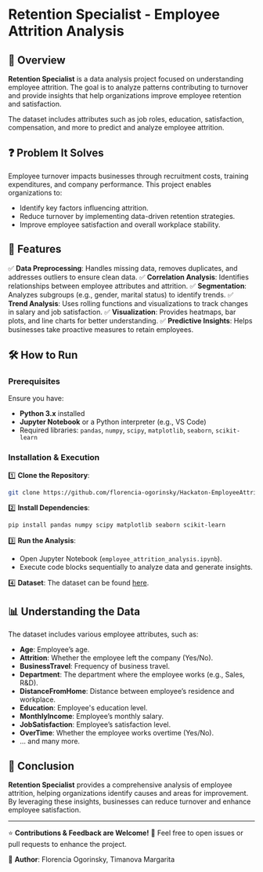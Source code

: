 # Retention Specialist - Employee Attrition Analysis

## 📌 Overview
**Retention Specialist** is a data analysis project focused on understanding employee attrition. The goal is to analyze patterns contributing to turnover and provide insights that help organizations improve employee retention and satisfaction.

The dataset includes attributes such as job roles, education, satisfaction, compensation, and more to predict and analyze employee attrition.

## ❓ Problem It Solves
Employee turnover impacts businesses through recruitment costs, training expenditures, and company performance. This project enables organizations to:
- Identify key factors influencing attrition.
- Reduce turnover by implementing data-driven retention strategies.
- Improve employee satisfaction and overall workplace stability.

## 🚀 Features
✅ **Data Preprocessing**: Handles missing data, removes duplicates, and addresses outliers to ensure clean data.
✅ **Correlation Analysis**: Identifies relationships between employee attributes and attrition.
✅ **Segmentation**: Analyzes subgroups (e.g., gender, marital status) to identify trends.
✅ **Trend Analysis**: Uses rolling functions and visualizations to track changes in salary and job satisfaction.
✅ **Visualization**: Provides heatmaps, bar plots, and line charts for better understanding.
✅ **Predictive Insights**: Helps businesses take proactive measures to retain employees.

## 🛠 How to Run
### Prerequisites
Ensure you have:
- **Python 3.x** installed
- **Jupyter Notebook** or a Python interpreter (e.g., VS Code)
- Required libraries: `pandas`, `numpy`, `scipy`, `matplotlib`, `seaborn`, `scikit-learn`

### Installation & Execution
1️⃣ **Clone the Repository**:
```bash
git clone https://github.com/florencia-ogorinsky/Hackaton-EmployeeAttritionCorporateEnvironment.git
```

2️⃣ **Install Dependencies**:
```bash
pip install pandas numpy scipy matplotlib seaborn scikit-learn
```

3️⃣ **Run the Analysis**:
- Open Jupyter Notebook (`employee_attrition_analysis.ipynb`).
- Execute code blocks sequentially to analyze data and generate insights.

4️⃣ **Dataset**:
The dataset can be found [here](https://github.com/florencia-ogorinsky/Hackaton-EmployeeAttritionCorporateEnvironment/blob/main/WA_Fn-UseC_-HR-Employee-Attrition.csv).

## 📊 Understanding the Data
The dataset includes various employee attributes, such as:
- **Age**: Employee’s age.
- **Attrition**: Whether the employee left the company (Yes/No).
- **BusinessTravel**: Frequency of business travel.
- **Department**: The department where the employee works (e.g., Sales, R&D).
- **DistanceFromHome**: Distance between employee’s residence and workplace.
- **Education**: Employee's education level.
- **MonthlyIncome**: Employee’s monthly salary.
- **JobSatisfaction**: Employee’s satisfaction level.
- **OverTime**: Whether the employee works overtime (Yes/No).
- ... and many more.

## 📌 Conclusion
**Retention Specialist** provides a comprehensive analysis of employee attrition, helping organizations identify causes and areas for improvement. By leveraging these insights, businesses can reduce turnover and enhance employee satisfaction.

---
⭐ **Contributions & Feedback are Welcome!**
📩 Feel free to open issues or pull requests to enhance the project.

📌 **Author**: Florencia Ogorinsky, Timanova Margarita

